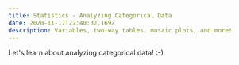 ```yaml
---
title: Statistics - Analyzing Categorical Data 
date: 2020-11-17T22:40:32.169Z
description: Variables, two-way tables, mosaic plots, and more!
---
```


Let's learn about analyzing categorical data! :-) 